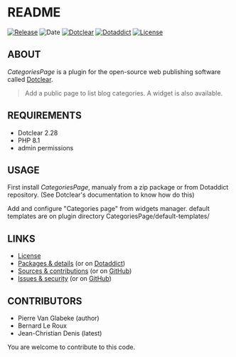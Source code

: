 # README

[![Release](https://img.shields.io/badge/release-1.3-a2cbe9.svg)](https://git.dotclear.watch/JcDenis/CategoriesPage/releases)
![Date](https://img.shields.io/badge/date-2023.10.15-c44d58.svg)
[![Dotclear](https://img.shields.io/badge/dotclear-v2.28-137bbb.svg)](https://fr.dotclear.org/download)
[![Dotaddict](https://img.shields.io/badge/dotaddict-official-9ac123.svg)](https://plugins.dotaddict.org/dc2/details/CategoriesPage)
[![License](https://img.shields.io/badge/license-GPL--2.0-ececec.svg)](https://git.dotclear.watch/JcDenis/CategoriesPage/src/branch/master/LICENSE)

## ABOUT

_CategoriesPage_ is a plugin for the open-source web publishing software called [Dotclear](https://www.dotclear.org).

> Add a public page to list blog categories. A widget is also available.

## REQUIREMENTS

* Dotclear 2.28
* PHP 8.1
* admin permissions

## USAGE

First install _CategoriesPage_, manualy from a zip package or from 
Dotaddict repository. (See Dotclear's documentation to know how do this)

Add and configure "Categories page" from widgets manager.
default templates are on plugin directory CategoriesPage/default-templates/

## LINKS

* [License](https://git.dotclear.watch/JcDenis/CategoriesPage/src/branch/master/LICENSE)
* [Packages & details](https://git.dotclear.watch/JcDenis/CategoriesPage/releases) (or on [Dotaddict](https://plugins.dotaddict.org/dc2/details/CategoriesPage))
* [Sources & contributions](https://git.dotclear.watch/JcDenis/CategoriesPage) (or on [GitHub](https://github.com/JcDenis/CategoriesPage))
* [Issues & security](https://git.dotclear.watch/JcDenis/CategoriesPage/issues) (or on [GitHub](https://github.com/JcDenis/CategoriesPage/issues))

## CONTRIBUTORS

* Pierre Van Glabeke (author)
* Bernard Le Roux
* Jean-Christian Denis (latest)

You are welcome to contribute to this code.
